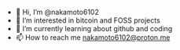 - 👋 Hi, I’m @nakamoto6102
- 👀 I’m interested in bitcoin and FOSS projects
- 🌱 I’m currently learning about github and coding
- 📫 How to reach me nakamoto6102@proton.me

<!---
nakamoto6102/nakamoto6102 is a ✨ special ✨ repository because its `README.md` (this file) appears on your GitHub profile.
You can click the Preview link to take a look at your changes.
--->
